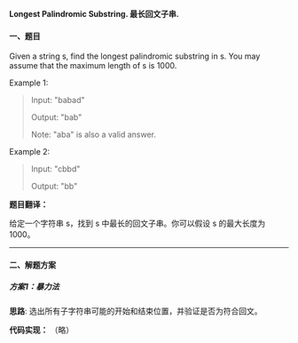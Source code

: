 **Longest Palindromic Substring. 最长回文子串.**

#### 一、题目

Given a string s, find the longest palindromic substring in s. You may assume that the maximum length of s is 1000.

Example 1:
>Input: "babad"
>
>Output: "bab"
>
>Note: "aba" is also a valid answer.

Example 2:
>Input: "cbbd"
>
>Output: "bb"

**题目翻译：**

给定一个字符串 s，找到 s 中最长的回文子串。你可以假设 s 的最大长度为1000。

---

#### 二、解题方案

##### 方案1：暴力法
**思路**: 选出所有子字符串可能的开始和结束位置，并验证是否为符合回文。

**代码实现：**
（略）
